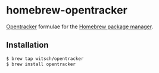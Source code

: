 homebrew-opentracker
====================

[Opentracker](http://erdgeist.org/arts/software/opentracker/) formulae for the [Homebrew package manager](http://brew.sh).

Installation
------------

```sh
$ brew tap witsch/opentracker
$ brew install opentracker
```
